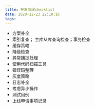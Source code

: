 ```yaml
---
title: 开发阶段checklist
date: 2020-12-23 22:10:16
tags:
---
```


+ 方案补全
+ 索引复查； 主库从库查询检查；事务检查
+ 缓存策略
+ 降级检查
+ 异常捕捉处理
+ 使用代码扫描工具
+ 错误码整理
+ 灰度策略
+ 日志补全
+ 考虑异步操作
+ 测试用例
+ 上线申请事项记录

